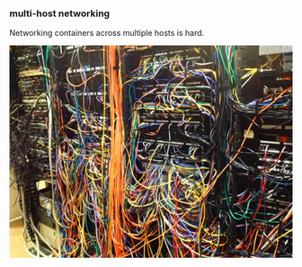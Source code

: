 ### multi-host networking

Networking containers across multiple hosts is hard.

![Messy Cables](images/messycables.jpg "Messy Cables")